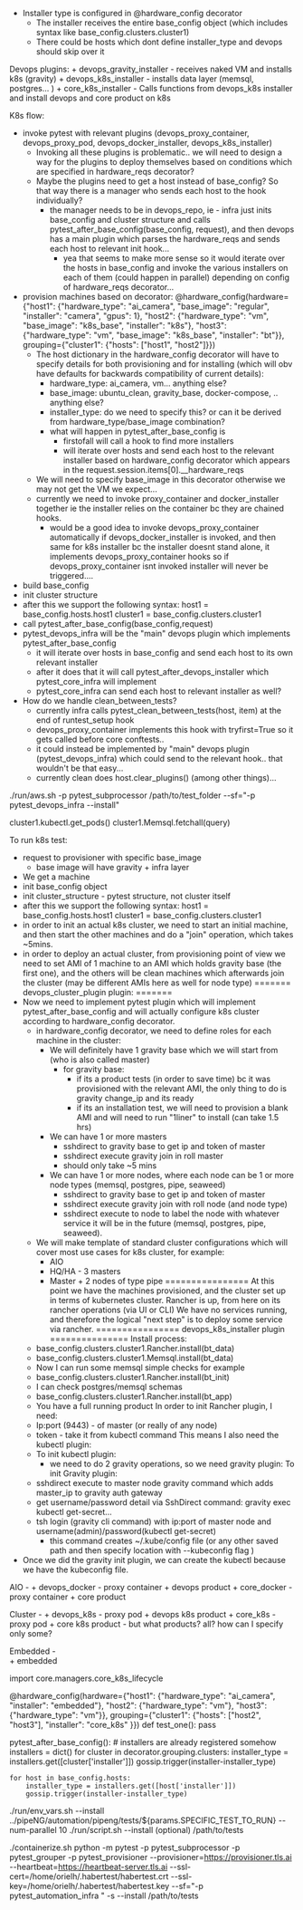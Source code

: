 
+ Installer type is configured in @hardware_config decorator
	+ The installer receives the entire base_config object (which includes syntax like base_config.clusters.cluster1)
	+ There could be hosts which dont define installer_type and devops should skip over it


Devops plugins:
	+ devops_gravity_installer - receives naked VM and installs k8s (gravity)
	+ devops_k8s_installer - installs data layer (memsql, postgres... )
	+ core_k8s_installer - Calls functions from devops_k8s installer and install devops and core product on k8s



K8s flow:
+ invoke pytest with relevant plugins (devops_proxy_container, devops_proxy_pod, devops_docker_installer, devops_k8s_installer)
  + Invoking all these plugins is problematic.. we will need to design a way for the plugins to deploy themselves based on conditions which are specified in hardware_reqs decorator?
  + Maybe the plugins need to get a host instead of base_config? So that way there is a manager who sends each host to the hook individually?
    + the manager needs to be in devops_repo, ie - infra just inits base_config and cluster structure and calls pytest_after_base_config(base_config, request), and then devops has a main plugin which parses the hardware_reqs and sends each host to relevant init hook...
        + yea that seems to make more sense so it would iterate over the hosts in base_config and invoke the various installers on each of them (could happen in parallel) depending on config of hardware_reqs decorator...
+ provision machines based on decorator:
	@hardware_config(hardware={"host1": {"hardware_type": "ai_camera", "base_image": "regular", "installer": "camera", "gpus": 1},
	                           "host2": {"hardware_type": "vm", "base_image": "k8s_base", "installer": "k8s"},
	                           "host3": {"hardware_type": "vm", "base_image": "k8s_base", "installer": "bt"}},
	                 grouping={"cluster1": {"hosts": ["host1", "host2"]}})
     + The host dictionary in the hardware_config decorator will have to specify details for both provisioning and for installing (which will obv have defaults for backwards compatibility of current details):
        + hardware_type: ai_camera, vm... anything else?
        + base_image: ubuntu_clean, gravity_base, docker-compose, .. anything else?
        + installer_type: do we need to specify this? or can it be derived from hardware_type/base_image combination?
        + what will happen in pytest_after_base_config is
            + firstofall will call a hook to find more installers
            + will iterate over hosts and send each host to the relevant installer based on hardware_config decorator which appears in the request.session.items[0].__hardware_reqs
     + We will need to specify base_image in this decorator otherwise we may not get the VM we expect...
     + currently we need to invoke proxy_container and docker_installer together ie the installer relies on the container bc they are chained hooks.
     	+ would be a good idea to invoke devops_proxy_container automatically if devops_docker_installer is invoked, and then same for k8s installer bc the installer doesnt stand alone, it implements devops_proxy_container hooks so if devops_proxy_container isnt invoked installer will never be triggered....
+ build base_config
+ init cluster structure
+ after this we support the following syntax:
	host1 = base_config.hosts.host1
	cluster1 = base_config.clusters.cluster1
+ call pytest_after_base_config(base_config,request)
+ pytest_devops_infra will be the "main" devops plugin which implements pytest_after_base_config
    + it will iterate over hosts in base_config and send each host to its own relevant installer
    + after it does that it will call pytest_after_devops_installer which pytest_core_infra will implement
    + pytest_core_infra can send each host to relevant installer as well?
+ How do we handle clean_between_tests?
    + currently infra calls pytest_clean_between_tests(host, item) at the end of runtest_setup hook
    + devops_proxy_container implements this hook with tryfirst=True so it gets called before core conftests..
    + it could instead be implemented by "main" devops plugin (pytest_devops_infra) which could send to the relevant hook.. that wouldn't be that easy...
    + currently clean does host.clear_plugins() (among other things)...


./run/aws.sh -p pytest_subprocessor /path/to/test_folder --sf="-p pytest_devops_infra --install"



cluster1.kubectl.get_pods()
cluster1.Memsql.fetchall(query)


To run k8s test:
+ request to provisioner with specific base_image
    + base image will have gravity + infra layer
+ We get a machine
+ init base_config object
+ init cluster_structure - pytest structure, not cluster itself
+ after this we support the following syntax:
	host1 = base_config.hosts.host1
	cluster1 = base_config.clusters.cluster1
+ in order to init an actual k8s cluster, we need to start an initial machine, and then start the other machines and do a "join" operation, which takes ~5mins.
+ in order to deploy an actual cluster, from provisioning point of view we need to set AMI of 1 machine to an AMI which holds gravity base (the first one), and the others will be clean machines which afterwards join the cluster (may be different AMIs here as well for node type)
=======
devops_cluster_plugin plugin:
=======
+ Now we need to implement pytest plugin which will implement pytest_after_base_config and will actually configure k8s cluster according to hardware_config decorator.
    + in hardware_config decorator, we need to define roles for each machine in the cluster:
        + We will definitely have 1 gravity base which we will start from (who is also called master)
            + for gravity base:
              + if its a product tests (in order to save time) bc it was provisioned with the relevant AMI, the only thing to do is gravity change_ip and its ready
              + if its an installation test, we will need to provision a blank AMI and will need to run "1liner" to install (can take 1.5 hrs)
        + We can have 1 or more masters
            + sshdirect to gravity base to get ip and token of master
            + sshdirect execute gravity join in roll master
            + should only take ~5 mins
        + We can have 1 or more nodes, where each node can be 1 or more node types (memsql, postgres, pipe, seaweed)
            + sshdirect to gravity base to get ip and token of master
            + sshdirect execute gravity join with roll node (and node type)
            + sshdirect execute to node to label the node with whatever service it will be in the future (memsql, postgres, pipe, seaweed).
    + We will make template of standard cluster configurations which will cover most use cases for k8s cluster, for example:
        + AIO
        + HQ/HA - 3 masters
        + Master + 2 nodes of type pipe
================
At this point we have the machines provisioned, and the cluster set up in terms of kubernetes cluster. Rancher is up, from here on its rancher operations (via UI or CLI)
We have no services running, and therefore the logical "next step" is to deploy some service via rancher.
================
devops_k8s_installer plugin
===============
Install process:
    + base_config.clusters.cluster1.Rancher.install(bt_data)
    + base_config.clusters.cluster1.Memsql.install(bt_data)
    + Now I can run some memsql simple checks for example
    + base_config.clusters.cluster1.Rancher.install(bt_init)
    + I can check postgres/memsql schemas
    + base_config.clusters.cluster1.Rancher.install(bt_app)
    + You have a full running product
In order to init Rancher plugin, I need:
    + Ip:port (9443) - of master (or really of any node)
    + token - take it from kubectl command
This means I also need the kubectl plugin:
    + To init kubectl plugin:
        + we need to do 2 gravity operations, so we need gravity plugin:
To init Gravity plugin:
    + sshdirect execute to master node gravity command which adds master_ip to gravity auth gateway
    + get username/password detail via SshDirect command: gravity exec kubectl get-secret...
    + tsh login (gravity cli command) with ip:port of master node and username(admin)/password(kubectl get-secret)
        + this command creates ~/.kube/config file (or any other saved path and then specify location with --kubeconfig flag )
+ Once we did the gravity init plugin, we can create the kubectl because we have the kubeconfig file.




AIO - 
    + devops_docker - proxy container + devops product
    + core_docker - proxy container + core product

Cluster - 
    + devops_k8s - proxy pod + devops k8s product
    + core_k8s - proxy pod + core k8s product - but what products? all? how can I specify only some?

Embedded -  
    + embedded








import core.managers.core_k8s_lifecycle

@hardware_config(hardware={"host1": {"hardware_type": "ai_camera", "installer": "embedded"},
                           "host2": {"hardware_type": "vm"}, 
                            "host3": {"hardware_type": "vm"}},
                 grouping={"cluster1": {"hosts": ["host2", "host3"], "installer": "core_k8s" }})
def test_one():
    pass



pytest_after_base_config():
    # installers are already registered somehow
    installers = dict()
    for cluster in decorator.grouping.clusters:
        installer_type = installers.get([cluster['installer']])
        gossip.trigger(installer-installer_type)

    for host in base_config.hosts:
        installer_type = installers.get([host['installer']])
        gossip.trigger(installer-installer_type)


        
    


./run/env_vars.sh --install  ../pipeNG/automation/pipeng/tests/${params.SPECIFIC_TEST_TO_RUN} --num-parallel 10
./run/script.sh --install (optional) /path/to/tests

./containerize.sh python -m pytest -p pytest_subprocessor -p pytest_grouper 
-p pytest_provisioner --provisioner=https://provisioner.tls.ai --heartbeat=https://heartbeat-server.tls.ai --ssl-cert=/home/orielh/.habertest/habertest.crt --ssl-key=/home/orielh/.habertest/habertest.key 
--sf=\"-p pytest_automation_infra \" -s --install /path/to/tests 

